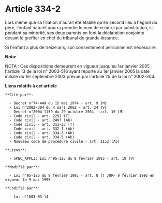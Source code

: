 # Article 334-2

Lors même que sa filiation n'aurait été établie qu'en second lieu à l'égard du père, l'enfant naturel pourra prendre le nom
de celui-ci par substitution, si, pendant sa minorité, ses deux parents en font la déclaration conjointe devant le greffier
en chef du tribunal de grande instance.

Si l'enfant a plus de treize ans, son consentement personnel est nécessaire.

**Nota:**

NOTA : Ces dispositions demeurent en vigueur jusqu'au 1er janvier 2005, l'article 13 de la loi n° 2003-516 ayant reporté au
1er janvier 2005 la date initiale du 1er septembre 2003 prévue par l'article 25 de la loi n° 2002-304.

**Liens relatifs à cet article**

	**Cité par**:

	  - Décret n°74-449 du 15 mai 1974 - art. 9 (M)
	  - Loi n°2002-304 du 4 mars 2002 - art. 24 (V)
	  - Décret n°2004-1159 du 29 octobre 2004 - art. 10 (M)
	  - Code civil - art. 2291 (T)
	  - Code civil - art. 2497 (Ab)
	  - Code civil - art. 311-23 (T)
	  - Code civil - art. 332-1 (Ab)
	  - Code civil - art. 334-3 (Ab)
	  - Code civil - art. 334-5 (Ab)
	  - Nouveau code de procédure civile - art. 1152 (Ab)

	**Liens**:

	  - SPEC_APPLI: Loi n°95-125 du 8 février 1995 - art. 19 (V)

	**Modifié par**:

	  - Loi n°95-125 du 8 février 1995 - art. 8 () JORF 9 février 1995 en vigueur le 9 mai 1995

	**Codifié par**:

	  - Loi n°1803-03-14
